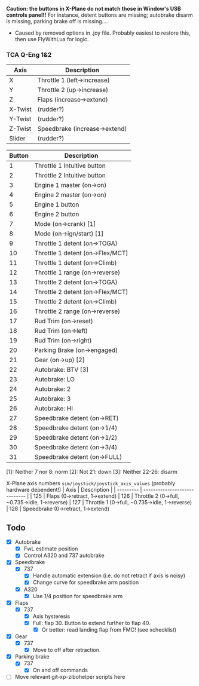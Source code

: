**Caution: the buttons in X-Plane do not match those in Window's USB controls panel!!**
For instance, detent buttons are missing; autobrake disarm is missing, parking brake off is missing....
  - Caused by removed options in .joy file. Probably easiest to restore this, then use FlyWithLua for logic.

### TCA Q-Eng 1&2
| Axis      | Description                   |
| --------- | ----------------------------- |
| X         | Throttle 1 (left->increase)
| Y         | Throttle 2 (up->increase)
| Z         | Flaps (increase->extend)
| X-Twist   | (rudder?)
| Y-Twist   | (rudder?)
| Z-Twist   | Speedbrake (increase->extend)
| Slider    | (rudder?)

| Button    | Description                   |
| --------- | ----------------------------- |
| 1         | Throttle 1 Intuitive button
| 2         | Throttle 2 Intuitive button
| 3         | Engine 1 master (on->on)
| 4         | Engine 2 master (on->on)
| 5         | Engine 1 button
| 6         | Engine 2 button
| 7         | Mode (on->crank) [1]
| 8         | Mode (on->ign/start) [1]
| 9         | Throttle 1 detent (on->TOGA)
| 10        | Throttle 1 detent (on->Flex/MCT)
| 11        | Throttle 1 detent (on->Climb)
| 12        | Throttle 1 range (on->reverse)
| 13        | Throttle 2 detent (on->TOGA)
| 14        | Throttle 2 detent (on->Flex/MCT)
| 15        | Throttle 2 detent (on->Climb)
| 16        | Throttle 2 range (on->reverse)
| 17        | Rud Trim (on->reset)
| 18        | Rud Trim (on->left)
| 19        | Rud Trim (on->right)
| 20        | Parking Brake (on->engaged)
| 21        | Gear (on->up) [2]
| 22        | Autobrake: BTV  [3]
| 23        | Autobrake: LO
| 24        | Autobrake: 2
| 25        | Autobrake: 3
| 26        | Autobrake: HI
| 27        | Speedbrake detent (on->RET)
| 28        | Speedbrake detent (on->1/4)
| 29        | Speedbrake detent (on->1/2)
| 30        | Speedbrake detent (on->3/4)
| 31        | Speedbrake detent (on->FULL)

[1]: Neither 7 nor 8: norm
[2]: Not 21: down
[3]: Neither 22-26: disarm

X-Plane axis numbers `sim/joystick/joystick_axis_values` (probably hardware dependent!)
| Axis      | Description                   |
| --------- | ----------------------------- |
| 125       | Flaps (0->retract, 1->extend)
| 126       | Throttle 2 (0->full, ~0.735->idle, 1->reverse)
| 127       | Throttle 1 (0->full, ~0.735->idle, 1->reverse)
| 128       | Speedbrake (0->retract, 1->extend)


Todo
----
- [x] Autobrake
  - [x] FwL estimate position
  - [x] Control A320 and 737 autobrake
- [x] Speedbrake
  - [x] 737
    - [x] Handle automatic extension (i.e. do not retract if axis is noisy)
    - [x] Change curve for speedbrake arm position
  - [x] A320
    - [x] Use 1/4 position for speedbrake arm
- [x] Flaps
  - [x] 737
    - [x] Axis hysteresis
    - [x] Full: flap 30. Button to extend further to flap 40.
      - [x] Or better: read landing flap from FMC! (see xchecklist)
- [x] Gear
  - [x] 737
    - [x] Move to off after retraction.
- [x] Parking brake
  - [x] 737
    - [x] On and off commands
- [ ] Move relevant git-xp-zibohelper scripts here